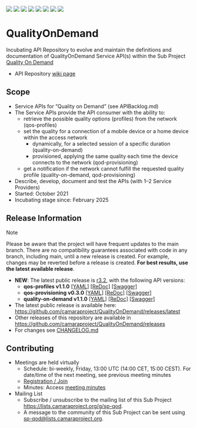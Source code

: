 <a href="https://github.com/camaraproject/QualityOnDemand/commits/" title="Last Commit"><img src="https://img.shields.io/github/last-commit/camaraproject/QualityOnDemand?style=plastic"></a>
<a href="https://github.com/camaraproject/QualityOnDemand/issues" title="Open Issues"><img src="https://img.shields.io/github/issues/camaraproject/QualityOnDemand?style=plastic"></a>
<a href="https://github.com/camaraproject/QualityOnDemand/pulls" title="Open Pull Requests"><img src="https://img.shields.io/github/issues-pr/camaraproject/QualityOnDemand?style=plastic"></a>
<a href="https://github.com/camaraproject/QualityOnDemand/graphs/contributors" title="Contributors"><img src="https://img.shields.io/github/contributors/camaraproject/QualityOnDemand?style=plastic"></a>
<a href="https://github.com/camaraproject/QualityOnDemand" title="Repo Size"><img src="https://img.shields.io/github/repo-size/camaraproject/QualityOnDemand?style=plastic"></a>
<a href="https://github.com/camaraproject/QualityOnDemand/blob/main/documentation/LICENSE.APACHE2.0" title="License"><img src="https://img.shields.io/badge/License-Apache%202.0-green.svg?style=plastic"></a>
<a href="https://github.com/camaraproject/QualityOnDemand/releases/latest" title="Latest Release"><img src="https://img.shields.io/github/release/camaraproject/QualityOnDemand?style=plastic"></a>
<a href="https://github.com/camaraproject/Governance/blob/main/ProjectStructureAndRoles.md" title="Incubating API Repository"><img src="https://img.shields.io/badge/Incubating%20API%20Repository-green?style=plastic"></a>

# QualityOnDemand

Incubating API Repository to evolve and maintain the definitions and documentation of QualityOnDemand Service API(s) within the Sub Project [Quality On Demand](https://lf-camaraproject.atlassian.net/wiki/x/hAClB)

* API Repository [wiki page](https://lf-camaraproject.atlassian.net/wiki/x/XCPe)

## Scope

* Service APIs for “Quality on Demand” (see APIBacklog.md)
* The Service APIs provide the API consumer with the ability to:
  * retrieve the possible quality options (profiles) from the network (qos-profiles)
  * set the quality for a connection of a mobile device or a home device within the access network
    * dynamically, for a selected session of a specific duration (quality-on-demand)
    * provisioned, applying the same quality each time the device connects to the network (qod-provisioning)
  * get a notification if the network cannot fulfill the requested quality profile (quality-on-demand, qod-provisioning)
* Describe, develop, document and test the APIs (with 1–2 Service Providers)  
* Started: October 2021
* Incubating stage since: February 2025

<!-- CAMARA:RELEASE-INFO:START -->
<!-- This section is automatically maintained by the CAMARA project-administration tooling: https://github.com/camaraproject/project-administration -->

## Release Information

> [!NOTE]
> Please be aware that the project will have frequent updates to the main branch. There are no compatibility guarantees associated with code in any branch, including main, until a new release is created. For example, changes may be reverted before a release is created. **For best results, use the latest available release**.

* **NEW**: The latest public release is [r3.2](https://github.com/camaraproject/QualityOnDemand/releases/tag/r3.2), with the following API versions:
  * **qos-profiles v1.1.0**
  [[YAML]](https://github.com/camaraproject/QualityOnDemand/blob/r3.2/code/API_definitions/qos-profiles.yaml)
  [[ReDoc]](https://redocly.github.io/redoc/?url=https://raw.githubusercontent.com/camaraproject/QualityOnDemand/r3.2/code/API_definitions/qos-profiles.yaml&nocors)
  [[Swagger]](https://camaraproject.github.io/swagger-ui/?url=https://raw.githubusercontent.com/camaraproject/QualityOnDemand/r3.2/code/API_definitions/qos-profiles.yaml)
  * **qos-provisioning v0.3.0**
  [[YAML]](https://github.com/camaraproject/QualityOnDemand/blob/r3.2/code/API_definitions/qos-provisioning.yaml)
  [[ReDoc]](https://redocly.github.io/redoc/?url=https://raw.githubusercontent.com/camaraproject/QualityOnDemand/r3.2/code/API_definitions/qos-provisioning.yaml&nocors)
  [[Swagger]](https://camaraproject.github.io/swagger-ui/?url=https://raw.githubusercontent.com/camaraproject/QualityOnDemand/r3.2/code/API_definitions/qos-provisioning.yaml)
  * **quality-on-demand v1.1.0**
  [[YAML]](https://github.com/camaraproject/QualityOnDemand/blob/r3.2/code/API_definitions/quality-on-demand.yaml)
  [[ReDoc]](https://redocly.github.io/redoc/?url=https://raw.githubusercontent.com/camaraproject/QualityOnDemand/r3.2/code/API_definitions/quality-on-demand.yaml&nocors)
  [[Swagger]](https://camaraproject.github.io/swagger-ui/?url=https://raw.githubusercontent.com/camaraproject/QualityOnDemand/r3.2/code/API_definitions/quality-on-demand.yaml)
* The latest public release is available here: https://github.com/camaraproject/QualityOnDemand/releases/latest
* Other releases of this repository are available in https://github.com/camaraproject/QualityOnDemand/releases
* For changes see [CHANGELOG.md](https://github.com/camaraproject/QualityOnDemand/blob/main/CHANGELOG.md)
<!-- CAMARA:RELEASE-INFO:END -->

## Contributing

* Meetings are held virtually
  * Schedule: bi-weekly, Friday, 13:00 UTC (14:00 CET, 15:00 CEST). For date/time of the next meeting, see previous meeting minutes
  * [Registration / Join](https://zoom-lfx.platform.linuxfoundation.org/meeting/94112812156?password=f238d6af-c959-48d7-a862-abdb3c648e40)
  * Minutes: Access [meeting minutes](https://lf-camaraproject.atlassian.net/wiki/x/XCPe)
* Mailing List
  * Subscribe / unsubscribe to the mailing list of this Sub Project <https://lists.camaraproject.org/g/sp-qod>.
  * A message to the community of this Sub Project can be sent using <sp-qod@lists.camaraproject.org>.
